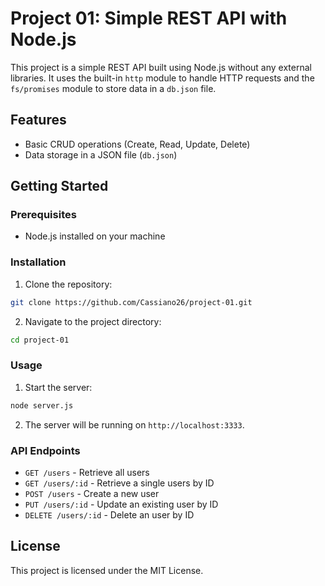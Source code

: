 # Project 01: Simple REST API with Node.js

This project is a simple REST API built using Node.js without any external libraries. It uses the built-in `http` module to handle HTTP requests and the `fs/promises` module to store data in a `db.json` file.

## Features

- Basic CRUD operations (Create, Read, Update, Delete)
- Data storage in a JSON file (`db.json`)

## Getting Started

### Prerequisites

- Node.js installed on your machine

### Installation

1. Clone the repository:
  ```sh
  git clone https://github.com/Cassiano26/project-01.git
  ```
2. Navigate to the project directory:
  ```sh
  cd project-01
  ```

### Usage

1. Start the server:
  ```sh
  node server.js
  ```
2. The server will be running on `http://localhost:3333`.

### API Endpoints

- `GET /users` - Retrieve all users
- `GET /users/:id` - Retrieve a single users by ID
- `POST /users` - Create a new user
- `PUT /users/:id` - Update an existing user by ID
- `DELETE /users/:id` - Delete an user by ID

## License

This project is licensed under the MIT License.
